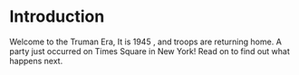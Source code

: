 # Introduction

Welcome to the Truman Era, It is 1945 , and troops are returning home. A party just occurred on Times Square in New York! Read on to find out what happens next.